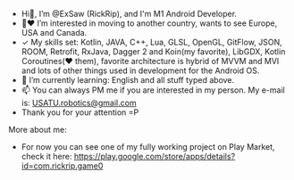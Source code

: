 - Hi👋, I’m @ExSaw (RickRip), and I'm M1 Android Developer.
- 👀❤ I’m interested in moving to another country, wants to see Europe, USA and Canada.
- ✓ My skills set: Kotlin, JAVA, C++, Lua, GLSL, OpenGL, GitFlow, JSON, ROOM, Retrofit, RxJava, Dagger 2 and Koin(my favorite), LibGDX, Kotlin Coroutines(❤ them), favorite architecture is hybrid of MVVM and MVI and lots of other things used in development for the Android OS.
- 🌱 I’m currently learning: English and all stuff typed above.
- 📫 You can always PM me if you are interested in my person. My e-mail is: USATU.robotics@gmail.com
- Thank you for your attention =P

More about me:
- For now you can see one of my fully working project on Play Market, 
check it here: https://play.google.com/store/apps/details?id=com.rickrip.game0

<!---
ExSaw/ExSaw is a ✨ special ✨ repository because its `README.md` (this file) appears on your GitHub profile.
You can click the Preview link to take a look at your changes.
--->
